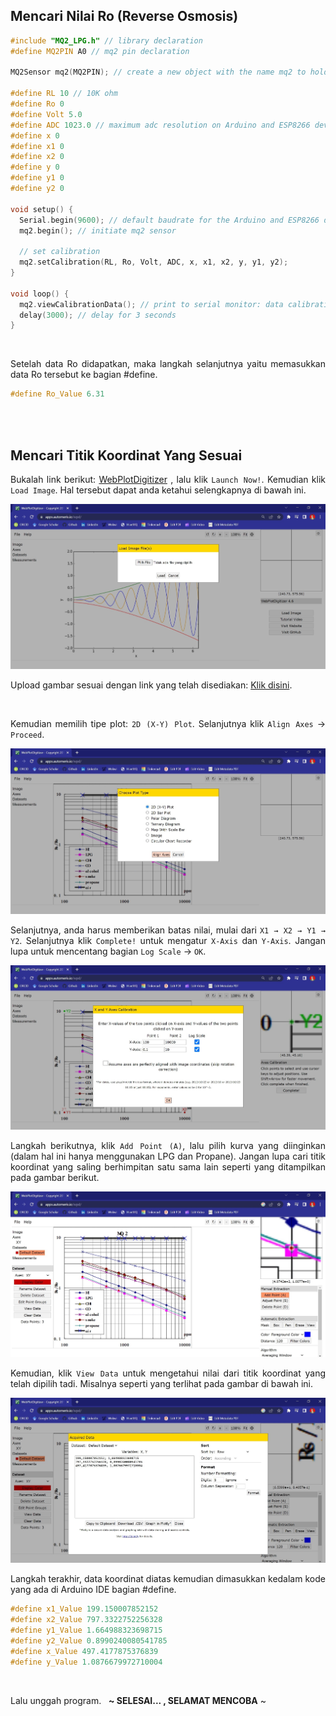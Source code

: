 ## Mencari Nilai Ro (Reverse Osmosis)

```ino
#include "MQ2_LPG.h" // library declaration
#define MQ2PIN A0 // mq2 pin declaration

MQ2Sensor mq2(MQ2PIN); // create a new object with the name mq2 to hold the MQ2Sensor class

#define RL 10 // 10K ohm
#define Ro 0
#define Volt 5.0
#define ADC 1023.0 // maximum adc resolution on Arduino and ESP8266 development boards
#define x 0
#define x1 0
#define x2 0
#define y 0
#define y1 0
#define y2 0

void setup() {
  Serial.begin(9600); // default baudrate for the Arduino and ESP8266 development boards
  mq2.begin(); // initiate mq2 sensor

  // set calibration
  mq2.setCalibration(RL, Ro, Volt, ADC, x, x1, x2, y, y1, y2);
}

void loop() {  
  mq2.viewCalibrationData(); // print to serial monitor: data calibration
  delay(3000); // delay for 3 seconds
}
```

<br>

<div align="justify">

Setelah data Ro didapatkan, maka langkah selanjutnya yaitu memasukkan data Ro tersebut ke bagian #define.

```ino
#define Ro_Value 6.31
```

<br><br>

## Mencari Titik Koordinat Yang Sesuai
  
  Bukalah link berikut: <a href="https://automeris.io/WebPlotDigitizer/">WebPlotDigitizer</a> , lalu klik ``` Launch Now! ```. Kemudian klik ``` Load Image ```. Hal tersebut dapat anda ketahui selengkapnya di bawah ini.

<img src="../documentation/experiment/Load Image.jpg" alt="load-image">
  
  Upload gambar sesuai dengan link yang telah disediakan: <a href="../documentation/experiment/Calibration Graph.jpg" alt="calibration-graph">Klik disini</a>.

<br>
  
  Kemudian memilih tipe plot: ``` 2D (X-Y) Plot ```. Selanjutnya klik ``` Align Axes ``` → ``` Proceed ```.

<img src="../documentation/experiment/Plot Type.jpg" alt="plot-type"><br>
  
  Selanjutnya, anda harus memberikan batas nilai, mulai dari ``` X1 → X2 → Y1 → Y2 ```. Selanjutnya klik ``` Complete! ``` untuk mengatur ``` X-Axis ``` dan ``` Y-Axis ```. Jangan lupa untuk mencentang bagian ``` Log Scale ``` → ``` OK ```.

<img src="../documentation/experiment/Axes Calibration.jpg" alt="axes-calibration"><br>
  
  Langkah berikutnya, klik ``` Add Point (A) ```, lalu pilih kurva yang diinginkan (dalam hal ini hanya menggunakan LPG dan Propane). Jangan lupa cari titik koordinat yang saling berhimpitan satu sama lain seperti yang ditampilkan pada gambar berikut.

<img src="../documentation/experiment/Add Point.jpg" alt="add-point"><br>
  
  Kemudian, klik ``` View Data ``` untuk mengetahui nilai dari titik koordinat yang telah dipilih tadi. Misalnya seperti yang terlihat pada gambar di bawah ini.

<img src="../documentation/experiment/View Data.jpg" alt="view-data"><br>
  
  Langkah terakhir, data koordinat diatas kemudian dimasukkan kedalam kode yang ada di Arduino IDE bagian #define.

```ino
#define x1_Value 199.150007852152
#define x2_Value 797.3322752256328
#define y1_Value 1.664988323698715
#define y2_Value 0.8990240080541785
#define x_Value 497.4177875376839
#define y_Value 1.0876679972710004
```

<br>
  
  Lalu unggah program.&nbsp;&nbsp;&nbsp;<strong>~ SELESAI... , SELAMAT MENCOBA</strong> ~

</div>
